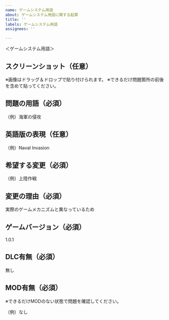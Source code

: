 ```yaml
---
name: ゲームシステム用語
about: ゲームシステム用語に関する起票
title: ''
labels: ゲームシステム用語
assignees: ''

---
```


＜ゲームシステム用語＞

## スクリーンショット（任意）
※画像はドラッグ＆ドロップで貼り付けられます。
※できるだけ問題箇所の前後を含めて貼ってください。

## 問題の用語（必須）

（例）海軍の侵攻

## 英語版の表現（任意）

（例）Naval Invasion

## 希望する変更（必須）

（例）上陸作戦

## 変更の理由（必須）

実際のゲームメカニズムと異なっているため

## ゲームバージョン（必須）

1.0.1

## DLC有無（必須）

無し

## MOD有無（必須）

※できるだけMODのない状態で問題を確認してください。

（例）なし

